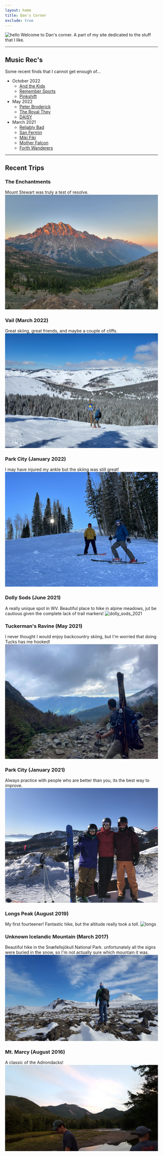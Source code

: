 ```yaml
---
layout: home
title: Dan's Corner
exclude: true
---
```

![hello](images/dan/dans_corner.png)
Welcome to Dan's corner. A part of my site dedicated to the stuff that I like. 

---

## Music Rec's
Some recent finds that I cannot get enough of...
* October 2022
    * [And the Kids](https://andthekidsmusic.bandcamp.com/)
    * [Remember Sports](https://www.remembersports.com/)
    * [Pinkshift](https://www.pinkshiftmd.com/)
* May 2022
    * [Peter Broderick](https://www.peterbroderick.net)
    * [The Royal They](https://theroyalthey.bandcamp.com)
    * [DAISY](http://www.daisytheband.com)
* March 2021
    * [Reliably Bad](https://www.reliablybad.com/)
    * [San Fermin](http://www.sanferminband.com)
    * [Miki Fiki](http://www.realmikifiki.com)
    * [Mother Falcon](http://www.motherfalcon.com)
    * [Forth Wanderers](http://www.forthwanderers.bandcamp.com)

---

## Recent Trips

### The Enchantments
Mount Stewart was truly a test of resolve.
![enchantments_2022](images/dan/enchantments_2022.jpg)

### Vail (March 2022)
Great skiing, great friends, and maybe a couple of cliffs.  
![vail_2022](images/dan/vail_2022.jpg)

### Park City (January 2022)
I may have injured my ankle but the skiing was still great! 
![park_city_2022](images/dan/park_city_2022.jpg)

### Dolly Sods (June 2021)
A really unique spot in WV. Beautiful place to hike in alpine meadows, jut be cautious given the complete lack of trail markers! 
![dolly_sods_2021](images/dan/dolly_sods_2021.jpg)

### Tuckerman's Ravine (May 2021)
I never thought I would enjoy backcountry skiing, but I'm worried that doing Tucks has me hooked!
![tuckermans_2021](images/dan/tuckermans_ravine_2021.jpg)

### Park City (January 2021)
Always practice with people who are better than you, its the best way to improve.
![park_city_2021](images/dan/park_city_2021.JPG)


### Longs Peak (August 2019)
My first fourteener! Fantastic hike, but the altitude really took a toll.
![longs](images/dan/longs.jpg)

### Unknown Icelandic Mountain (March 2017)
Beautiful hike in the Snæfellsjökull National Park.
unfortunately all the signs were buried in the snow, so I'm not actually sure which mountain it was.
![iceland](images/dan/iceland.jpg)


### Mt. Marcy (August 2016)
A classic of the Adirondacks!
![marcy](images/dan/marcy.jpg)